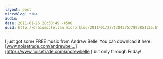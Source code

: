 ```yaml
---
layout: post
microblog: true
audio: 
date: 2011-01-26 20:30:49 -0500
guid: http://craigmcclellan.micro.blog/2011/01/27/t30437537893851136.html
---
```

I just got some FREE music from Andrew Belle. You can download it here: [www.noisetrade.com/andrewbel...](https://www.noisetrade.com/andrewbelle,) but only through Friday!
